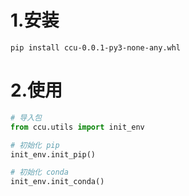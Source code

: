 # 1.安装

```
pip install ccu-0.0.1-py3-none-any.whl
```

# 2.使用

```python
# 导入包
from ccu.utils import init_env

# 初始化 pip
init_env.init_pip()

# 初始化 conda
init_env.init_conda()
```
